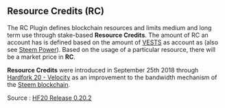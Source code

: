 ## Resource Credits (RC)

The RC Plugin defines blockchain resources and limits medium and long term use through stake-based **Resource Credits**. The amount of RC an account has is defined based on the amount of [VESTS](/docs/glossary/vests.md) as account as (also see [Steem Power](/docs/glossary/steem-power.md)). Based on the usage of a particular resource, there will be a market price in **RC**. 

**Resource Credits**  were introduced in September 25th 2018 through [Hardfork 20 - Velocity](https://github.com/steemit/steem/releases/tag/v0.20.2) as an improvement to the bandwidth mechanism of the [Steem blockchain](/docs/glossary/steem-blockchain.md).

Source : [HF20 Release 0.20.2](https://github.com/steemit/steem/releases/tag/v0.20.2)